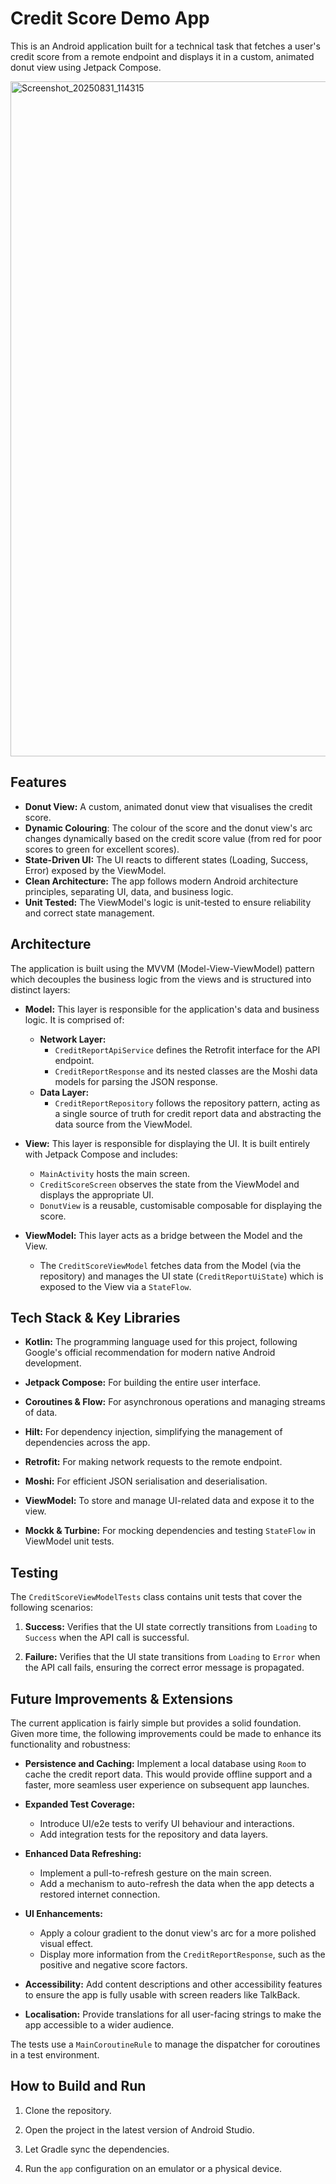 # Credit Score Demo App

This is an Android application built for a technical task that fetches a user's credit score from a remote endpoint and displays it in a custom, animated donut view using Jetpack Compose.

<img width="2400" height="1080" alt="Screenshot_20250831_114315" src="https://github.com/user-attachments/assets/00b9186c-96f5-4305-afb3-31167947340f" />


## Features

-   **Donut View:** A custom, animated donut view that visualises the credit score.
-   **Dynamic Colouring**: The colour of the score and the donut view's arc changes dynamically based on the credit score value (from red for poor scores to green for excellent scores).
-   **State-Driven UI:** The UI reacts to different states (Loading, Success, Error) exposed by the ViewModel.
-   **Clean Architecture:** The app follows modern Android architecture principles, separating UI, data, and business logic.
-   **Unit Tested:** The ViewModel's logic is unit-tested to ensure reliability and correct state management.

## Architecture

The application is built using the MVVM (Model-View-ViewModel) pattern which decouples the business logic from the views and is structured into distinct layers:

-   **Model:** This layer is responsible for the application's data and business logic. It is comprised of:
    
    -   **Network Layer:**
	    - `CreditReportApiService` defines the Retrofit interface for the API endpoint.
	    -   `CreditReportResponse` and its nested classes are the Moshi data models for parsing the JSON response.
    -   **Data Layer:**
	    -   `CreditReportRepository` follows the repository pattern, acting as a single source of truth for credit report data and abstracting the data source from the ViewModel. 
        
-   **View:** This layer is responsible for displaying the UI. It is built entirely with Jetpack Compose and includes:
	-   `MainActivity` hosts the main screen.
    -   `CreditScoreScreen` observes the state from the ViewModel and displays the appropriate UI.
    -   `DonutView` is a reusable, customisable composable for displaying the score.
        
-   **ViewModel:** This layer acts as a bridge between the Model and the View.
	-   The `CreditScoreViewModel` fetches data from the Model (via the repository) and manages the UI state (`CreditReportUiState`) which is exposed to the View via a `StateFlow`.

## Tech Stack & Key Libraries

-   **Kotlin:** The programming language used for this project, following Google's official recommendation for modern native Android development.
    
-   **Jetpack Compose:** For building the entire user interface.
    
-   **Coroutines & Flow:** For asynchronous operations and managing streams of data.
    
-   **Hilt:** For dependency injection, simplifying the management of dependencies across the app.
    
-   **Retrofit:** For making network requests to the remote endpoint.
    
-   **Moshi:** For efficient JSON serialisation and deserialisation.
    
-   **ViewModel:** To store and manage UI-related data and expose it to the view.
    
-   **Mockk & Turbine:** For mocking dependencies and testing `StateFlow` in ViewModel unit tests.
    

## Testing

The `CreditScoreViewModelTests` class contains unit tests that cover the following scenarios:

1.  **Success:** Verifies that the UI state correctly transitions from `Loading` to `Success` when the API call is successful.
    
2.  **Failure:** Verifies that the UI state transitions from `Loading` to `Error` when the API call fails, ensuring the correct error message is propagated.


## Future Improvements & Extensions

The current application is fairly simple but provides a solid foundation. Given more time, the following improvements could be made to enhance its functionality and robustness:

-   **Persistence and Caching:** Implement a local database using `Room` to cache the credit report data. This would provide offline support and a faster, more seamless user experience on subsequent app launches.
    
-   **Expanded Test Coverage:**
	-    Introduce UI/e2e tests to verify UI behaviour and interactions.
 	-    Add integration tests for the repository and data layers.
    
-   **Enhanced Data Refreshing:**
    -   Implement a pull-to-refresh gesture on the main screen.
    -   Add a mechanism to auto-refresh the data when the app detects a restored internet connection.
        
-   **UI Enhancements:**
    -   Apply a colour gradient to the donut view's arc for a more polished visual effect.
    -   Display more information from the `CreditReportResponse`, such as the positive and negative score factors.
        
-   **Accessibility:** Add content descriptions and other accessibility features to ensure the app is fully usable with screen readers like TalkBack.
    
-   **Localisation:** Provide translations for all user-facing strings to make the app accessible to a wider audience.

The tests use a `MainCoroutineRule` to manage the dispatcher for coroutines in a test environment.

## How to Build and Run

1.  Clone the repository.
    
2.  Open the project in the latest version of Android Studio.
    
3.  Let Gradle sync the dependencies.
    
4.  Run the `app` configuration on an emulator or a physical device.

